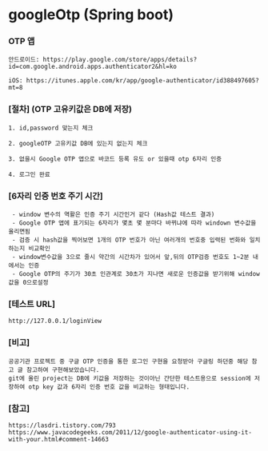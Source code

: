 # googleOtp (Spring boot)

### OTP 앱
```
안드로이드: https://play.google.com/store/apps/details?id=com.google.android.apps.authenticator2&hl=ko

iOS: https://itunes.apple.com/kr/app/google-authenticator/id388497605?mt=8
```
 
### [절차] (OTP 고유키값은 DB에 저장)
```
1. id,password 맞는지 체크 

2. googleOTP 고유키값 DB에 있는지 없는지 체크  

3. 없을시 Google OTP 앱으로 바코드 등록 유도 or 있을때 otp 6자리 인증

4. 로그인 완료
```

### [6자리 인증 번호 주기 시간]
```
 - window 변수의 역활은 인증 주기 시간인거 같다 (Hash값 테스트 결과)
 - Google OTP 앱에 표기되는 6자리가 몇초 몇 분마다 바뀌냐에 따라 windown 변수값을 올리면됨
 - 검증 시 hash값을 찍어보면 1개의 OTP 번호가 아닌 여러개의 번호중 입력된 번화와 일치하는지 비교확인
 - window변수값을 3으로 줄시 약간의 시간차가 있어서 앞,뒤의 OTP검증 번호도 1~2분 내에서는 인증
 - Google OTP의 주기가 30초 인관계로 30초가 지나면 새로운 인증값을 받기위해 window값을 0으로설정
```

### [테스트 URL] 
```
http://127.0.0.1/loginView
```
### [비고]
```
공공기관 프로젝트 중 구글 OTP 인증을 통한 로그인 구현을 요청받아 구글링 하던중 해당 참고 글 참고하여 구현해보았습니다.
git에 올린 project는 DB에 키값을 저장하는 것이아닌 간단한 테스트용으로 session에 저장하여 otp key 값과 6자리 인증 번호 값을 비교하는 형태입니다.
```

### [참고]
``` 
https://lasdri.tistory.com/793
https://www.javacodegeeks.com/2011/12/google-authenticator-using-it-with-your.html#comment-14663
```
